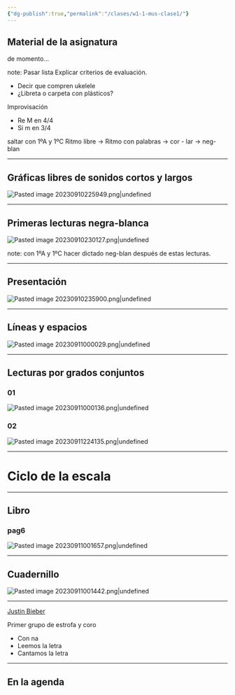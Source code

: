 ```yaml
---
{"dg-publish":true,"permalink":"/clases/w1-1-mus-clase1/"}
---
```



## Material de la asignatura

de momento... 

note: Pasar lista
Explicar criterios de evaluación.
- Decir que compren ukelele
- ¿Libreta o carpeta con plásticos?

Improvisación
- Re M en 4/4
- Si m en 3/4 

saltar con 1ºA y 1ºC
Ritmo libre -> Ritmo con palabras -> cor - lar -> neg-blan

---


<div class="transclusion internal-embed is-loaded"><div class="markdown-embed">



## Gráficas libres de sonidos cortos y largos

![Pasted image 20230910225949.png|undefined](/img/user/Assets/Pasted%20image%2020230910225949.png)


</div></div>


---


<div class="transclusion internal-embed is-loaded"><div class="markdown-embed">



## Primeras lecturas negra-blanca

![Pasted image 20230910230127.png|undefined](/img/user/Assets/Pasted%20image%2020230910230127.png)


</div></div>


note: con 1ºA y 1ºC hacer dictado neg-blan después de estas lecturas.

---

 
<div class="transclusion internal-embed is-loaded"><div class="markdown-embed">



## Presentación

![Pasted image 20230910235900.png|undefined](/img/user/Assets/Pasted%20image%2020230910235900.png)


</div></div>

---


<div class="transclusion internal-embed is-loaded"><div class="markdown-embed">



## Líneas y espacios

![Pasted image 20230911000029.png|undefined](/img/user/Assets/Pasted%20image%2020230911000029.png)


</div></div>


---


<div class="transclusion internal-embed is-loaded"><div class="markdown-embed">



## Lecturas por grados conjuntos

### 01
![Pasted image 20230911000136.png|undefined](/img/user/Assets/Pasted%20image%2020230911000136.png)

### 02
![Pasted image 20230911224135.png|undefined](/img/user/Assets/Pasted%20image%2020230911224135.png)


</div></div>


---

# Ciclo de la escala

---
## Libro


<div class="transclusion internal-embed is-loaded"><div class="markdown-embed">



### pag6

![Pasted image 20230911001657.png|undefined](/img/user/Assets/Pasted%20image%2020230911001657.png)


</div></div>


---

## Cuadernillo

![Pasted image 20230911001442.png|undefined](/img/user/Assets/Pasted%20image%2020230911001442.png)

---

[Justin Bieber](https://open.spotify.com/track/50kpGaPAhYJ3sGmk6vplg0?si=22dfc376eeeb44a4)

Primer grupo de estrofa y coro
- Con na
- Leemos la letra
- Cantamos la letra

---

## En la agenda

